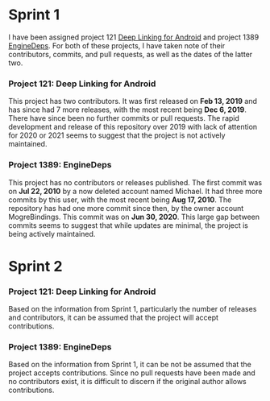 # **Sprint 1**
I have been assigned project 121 [Deep Linking for Android](https://github.com/totvslabs/samples-mobile) and project 1389 [EngineDeps](https://github.com/MogreBindings/EngineDeps/).
For both of these projects, I have taken note of their contributors, commits, and pull requests, as well as the dates of the latter two.
### **Project 121: Deep Linking for Android**
This project has two contributors. It was first released on **Feb 13, 2019** and has since had 7 more releases, with the most recent being **Dec 6, 2019**. There have since been no further commits or pull requests. The rapid development and release of this repository over 2019 with lack of attention for 2020 or 2021 seems to suggest that the project is not actively maintained.
### **Project 1389: EngineDeps**
This project has no contributors or releases published. The first commit was on **Jul 22, 2010** by a now deleted account named Michael. It had three more commits by this user, with the most recent being **Aug 17, 2010**. The repository has had one more commit since then, by the owner account MogreBindings. This commit was on **Jun 30, 2020**. This large gap between commits seems to suggest that while updates are minimal, the project is being actively maintained.

# **Sprint 2**
### **Project 121: Deep Linking for Android**
Based on the information from Sprint 1, particularly the number of releases and contributors, it can be assumed that the project will accept contributions.
### **Project 1389: EngineDeps**
Based on the information from Sprint 1, it can be not be assumed that the project accepts contributions. Since no pull requests have been made and no contributors exist, it is difficult to discern if the original author allows contributions.

